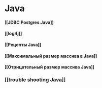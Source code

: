 # Java


#### [[JDBC Postgres Java]]

#### [[log4j]]
#### [[Рецепты Java]]
#### [[Максимальный размер массива в Java]]
#### [[Отрицательный размер массива Java]]
### [[trouble shooting Java]]